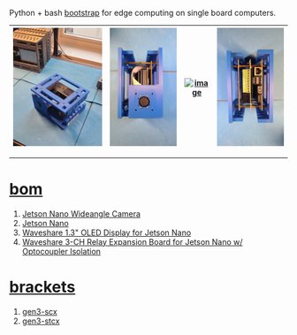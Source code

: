 Python + bash <a href="https://github.com/kamangir/blue-sbc">bootstrap</a> for edge computing on single board computers.

| [![image](../images/chenar-nano-1.jpg)](https://github.com/kamangir/blue-bracket/blob/main/images/chenar-nano-1.jpg) | [![image](../images/chenar-nano-2.jpg)](https://github.com/kamangir/blue-bracket/blob/main/images/chenar-nano-2.jpg) | [![image](../images/chenar-nano-3.jpg)](https://github.com/kamangir/blue-bracket/blob/main/images/chenar-nano-3.jpg) | [![image](../images/chenar-nano-4.jpg)](https://github.com/kamangir/blue-bracket/blob/main/images/chenar-nano-4.jpg) |
| --- | --- | --- | --- |

---

# [bom](../parts.md)

1. [Jetson Nano Wideangle Camera](../parts.md#jetson-nano-wideangle-camera)
1. [Jetson Nano](../parts.md#jetson-nano)
1. [Waveshare 1.3" OLED Display for Jetson Nano](../parts.md#waveshare-13-oled-display-for-jetson-nano)
1. [Waveshare 3-CH Relay Expansion Board for Jetson Nano w/ Optocoupler Isolation](../parts.md#waveshare-3-ch-relay-expansion-board-for-jetson-nano-w-optocoupler-isolation)

# [brackets](../brackets)

1. [gen3-scx](../brackets/gen3-scx/gen3-scx.stl)
1. [gen3-stcx](../brackets/gen3-stcx/gen3-stcx.stl)

